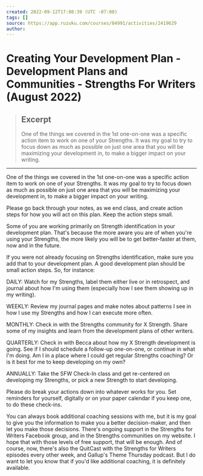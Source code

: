 ```yaml
---
created: 2022-09-12T17:08:39 (UTC -07:00)
tags: []
source: https://app.ruzuku.com/courses/84991/activities/2419629
author: 
---
```


# Creating Your Development Plan - Development Plans and Communities - Strengths For Writers (August 2022)

> ## Excerpt
> One of the things we covered in the 1st one-on-one was a specific action item to work on one of your Strengths. It was my goal to try to focus down as much as possible on just one area that you will be maximizing your development in, to make a bigger impact on your writing.

---
One of the things we covered in the 1st one-on-one was a specific action item to work on one of your Strengths. It was my goal to try to focus down as much as possible on just one area that you will be maximizing your development in, to make a bigger impact on your writing.

Please go back through your notes, as we end class, and create action steps for how you will act on this plan. Keep the action steps small.

Some of you are working primarily on Strength identification in your development plan. That's because the more aware you are of when you're using your Strengths, the more likely you will be to get better-faster at them, now and in the future. 

If you were not already focusing on Strengths identification, make sure you add that to your development plan. A good development plan should be small action steps. So, for instance:

DAILY: Watch for my Strengths, label them either live or in retrospect, and journal about how I'm using them (especially how I see them showing up in my writing).

WEEKLY: Review my journal pages and make notes about patterns I see in how I use my Strengths and how I can execute more often.

MONTHLY: Check in with the Strengths community for X Strength. Share some of my insights and learn from the development plans of other writers.

QUARTERLY: Check in with Becca about how my X Strength development is going. See if I should schedule a follow-up one-on-one, or continue in what I'm doing. Am I in a place where I could get regular Strengths coaching? Or is it best for me to keep developing on my own?

ANNUALLY: Take the SFW Check-In class and get re-centered on developing my Strengths, or pick a new Strength to start developing.

Please do break your actions down into whatever works for you. Set reminders for yourself, digitally or on your paper calendar if you keep one, to do these check-ins. 

You can always book additional coaching sessions with me, but it is my goal to give you the information to make you a better decision-maker, and then let you make those decisions. There's ongoing support in the Strengths for Writers Facebook group, and in the Strengths communities on my website. I hope that with those levels of free support, that will be enough. And of course, now, there's also the QuitCast with the Strengths for Writers episodes every other week, and Gallup's Theme Thursday podcast. But I do want to let you know that if you'd like additional coaching, it is definitely available.
